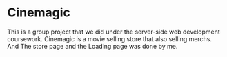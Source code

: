 # Cinemagic

This is a group project that we did under the server-side web development coursework.
Cinemagic is a movie selling store that also selling merchs.
And The store page and the Loading page was done by me.
